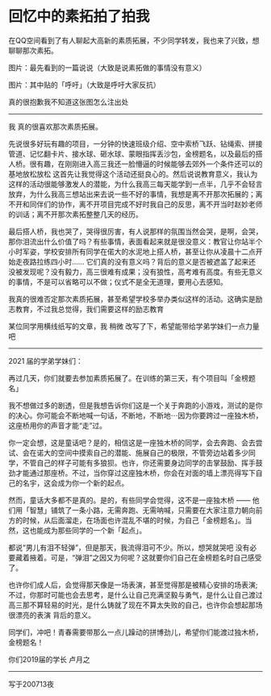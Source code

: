 # 回忆中的素拓拍了拍我

在QQ空间看到了有人聊起大高新的素质拓展，不少同学转发，我也来了兴致，想聊聊那次素拓。

图片：最先看到的一篇说说（大致是说素拓做的事情没有意义）

图片：其中贴的「呼吁」（大致是呼吁大家反抗）

真的很抱歉我不知道这张图怎么注出处

---

我 真的很喜欢那次素质拓展。

先说很多好玩有趣的项目，一分钟的快速班级介绍、空中索桥飞跃、钻绳索、拼接管道、记忆翻卡片、接水球、砸水球、蒙眼指挥丢沙包，金榜题名，以及最后的搭人桥。很有趣，在刚刚进入高三我还一脸懵逼的时候能够去郊外一个条件还可以的基地放松放松 这首先让我觉得这个活动还挺良心的。然后说说教育意义，我认为这样的活动很能够激发人的潜能，为什么我高三每天能学到一点半，几乎不会轻言放弃，为什么我高三想站出来去说一些不好的事情，我想是离不开那次拓展的；离不开和同伴们的协作，离不开项目完成不好时我自己的反思，离不开当时赵妙老师的训话；离不开那次素拓整整几天的经历。

最后搭人桥，我也哭了，哭得很厉害，有人说那样的氛围当然会哭，是啊，会哭，那你泪流出什么价值了吗？有些事情，表面看起来就是很没意义：教官让你站半个小时军姿，学校安排所有同学在偌大的水泥地上搭人桥，甚至让你从凌晨十二点开始走夜路拉练四小时……  它们真的没有意义吗？背后的意义是否被遮盖了起来还没被发现呢？没有毅力，高三很难有成果；没有狼性，高考难有高度。有些无意义的事情，不是可以省略可以不做；仪式不是全无道理，要用心去感知。

我真的很难否定那次素质拓展，甚至希望学校多举办类似这样的活动。这确实是励志教育，不过我总觉得，我们需要这样的励志教育

某位同学用横线纸写的文章，我 稍微 改写了下，希望能带给学弟学妹们一点力量吧

---

2021 届的学弟学妹们：

再过几天，你们就要去参加素质拓展了。在训练的第三天，有个项目叫「金榜题名」

我不想做过多的剧透，但是我想告诉你们这是一个关于奔跑的小游戏，测试的是你的决心。你可能会不断地喊一句话，不断地，不断地⋯因为你要跨过一座独木桥，这座桥用你的声音才能“走”过。

你一定会想，这是童话吧？是的，相信这是一座独木桥的同学，会去奔跑、会去尝试、会在诺大的空间中摸索自己的潜能、施展自己的极限，不管旁边站着多少同学，不管自己的样子可能有多狼狈。也许，你还需要身边同学的击掌鼓励、挥手鼓劲才能通过那座桥。不过，当你穿过这座独木桥，你会在对面的墙上漂亮得写下自己的名宇，这会成为你一个新的起点。

然而，童话大多都不是真的。是的，有些同学会觉得，这不是一座独木桥 —— 他们用「智慧」铺筑了一条小路，无需奔跑、无需呐喊，只需要在大家注意力朝向前方的时候，从后面溜走，在场面也许混乱不堪的时候，为自己「金榜题名」。当然，这也能成为那些同学的一个新「起点」。

都说“男儿有泪不轻弹”，但是那天，我流得泪可不少。所以，想哭就哭吧 没有必要藏着掖着。可是，“弹泪”之因又为何呢？这就要你们自己在金榜题名时自己感受了。

也许你们成人后，会觉得那天像是一场表演，甚至觉得那是被精心安排的场表演;不过，你那时可能也会去思考，是什么让自己充满坚毅与勇气，是什么让自己渡过高三那不算轻易的时光，是什么铸就了现在不算太失败的自己，也许你会想起那场很漂亮的表演 背后的意义。

同学们，冲吧！青春需要带那么一点儿躁动的拼博劲儿，希望你们能渡过独木桥，金榜题名！

你们2019届的学长 卢月之

---

写于200713夜